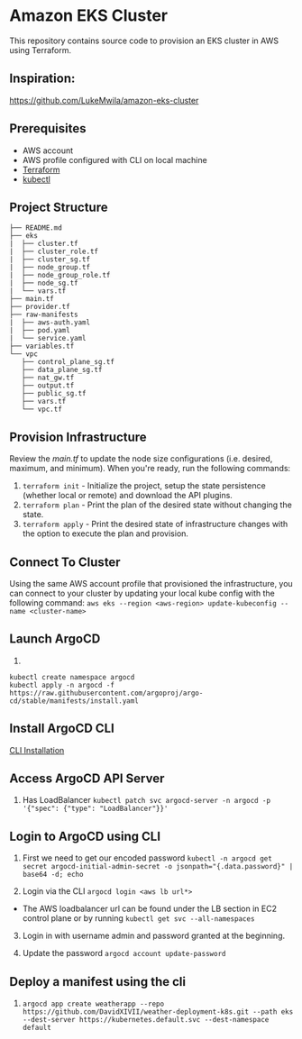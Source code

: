 # Amazon EKS Cluster
This repository contains source code to provision an EKS cluster in AWS using Terraform. 

## Inspiration:
https://github.com/LukeMwila/amazon-eks-cluster

## Prerequisites
* AWS account
* AWS profile configured with CLI on local machine
* [Terraform](https://www.terraform.io/)
* [kubectl](https://kubernetes.io/docs/tasks/tools/)

## Project Structure

```
├── README.md
├── eks
|  ├── cluster.tf
|  ├── cluster_role.tf
|  ├── cluster_sg.tf
|  ├── node_group.tf
|  ├── node_group_role.tf
|  ├── node_sg.tf
|  └── vars.tf
├── main.tf
├── provider.tf
├── raw-manifests
|  ├── aws-auth.yaml
|  ├── pod.yaml
|  └── service.yaml
├── variables.tf
└── vpc
   ├── control_plane_sg.tf
   ├── data_plane_sg.tf
   ├── nat_gw.tf
   ├── output.tf
   ├── public_sg.tf
   ├── vars.tf
   └── vpc.tf
```

## Provision Infrastructure
Review the *main.tf* to update the node size configurations (i.e. desired, maximum, and minimum). When you're ready, run the following commands:
1. `terraform init` - Initialize the project, setup the state persistence (whether local or remote) and download the API plugins.
2. `terraform plan` - Print the plan of the desired state without changing the state.
3. `terraform apply` - Print the desired state of infrastructure changes with the option to execute the plan and provision. 

## Connect To Cluster
Using the same AWS account profile that provisioned the infrastructure, you can connect to your cluster by updating your local kube config with the following command:
`aws eks --region <aws-region> update-kubeconfig --name <cluster-name>`

## Launch ArgoCD
1. 
```
kubectl create namespace argocd
kubectl apply -n argocd -f https://raw.githubusercontent.com/argoproj/argo-cd/stable/manifests/install.yaml
```

## Install ArgoCD CLI
[CLI Installation](https://argo-cd.readthedocs.io/en/stable/cli_installation)

## Access ArgoCD API Server

1. Has LoadBalancer
`kubectl patch svc argocd-server -n argocd -p '{"spec": {"type": "LoadBalancer"}}'`

## Login to ArgoCD using CLI

1. First we need to get our encoded password
`kubectl -n argocd get secret argocd-initial-admin-secret -o jsonpath="{.data.password}" | base64 -d; echo`

2. Login via the CLI
`argocd login <aws lb url*>`
* The AWS loadbalancer url can be found under the LB section in EC2 control plane or by running 
`kubectl get svc --all-namespaces`

3. Login in with username admin and password granted at the beginning.

4. Update the password
`argocd account update-password`

## Deploy a manifest using the cli

1. `argocd app create weatherapp --repo https://github.com/DavidXIVII/weather-deployment-k8s.git --path eks --dest-server https://kubernetes.default.svc --dest-namespace default`

